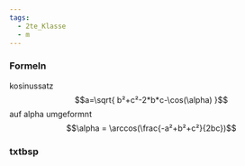 ```yaml
---
tags:
  - 2te_Klasse
  - m
---
```

### Formeln
kosinussatz
$$a=\sqrt{ b²+c²-2*b*c-\cos(\alpha) }$$
auf alpha umgeformnt
$$\alpha = \arccos(\frac{-a²+b²+c²}{2bc})$$
### txtbsp
